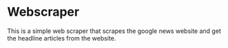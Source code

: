 # Webscraper
This is a simple web scraper that scrapes the google news website and get the headline articles from the website. 

